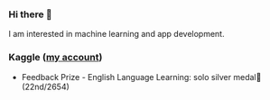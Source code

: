 ### Hi there 👋

I am interested in machine learning and app development.

### Kaggle ([my account](https://www.kaggle.com/moritake04))
- Feedback Prize - English Language Learning: solo silver medal🥈 (22nd/2654)

<!--
**moritake04/moritake04** is a ✨ _special_ ✨ repository because its `README.md` (this file) appears on your GitHub profile.

Here are some ideas to get you started:

- 🔭 I’m currently working on ...
- 🌱 I’m currently learning ...
- 👯 I’m looking to collaborate on ...
- 🤔 I’m looking for help with ...
- 💬 Ask me about ...
- 📫 How to reach me: ...
- 😄 Pronouns: ...
- ⚡ Fun fact: ...
-->
